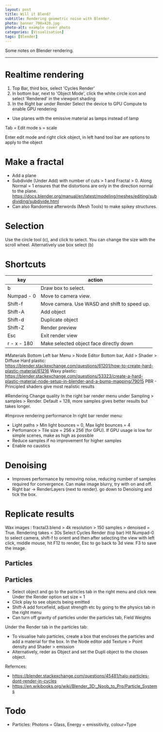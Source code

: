 ```yaml
---
layout: post
title: Will it Blend?
subtitle: Rendering geometric noise with Blender.
photo: banner_700x420.jpg
photo-alt: example cover photo
categories: [Visualisation]
tags: [Blender]
---
```

Some notes on Blender rendering.

<hr />

# Realtime rendering

1. Top Bar, third box, select 'Cycles Render'
2. In bottom bar, next to 'Object Mode', click the white circle icon and select 'Rendered' in the viewport shading
3. In the Right bar under Render Select the device to GPU Compute to enable GPU rendering

- Use planes with the emissive material as lamps instead of lamp


Tab = Edit mode
s = scale

Enter edit mode and right click object, in left hand tool bar are options to apply to the object

# Make a fractal


- Add a plane
- Subdivide (Under Add) with number of cuts > 1 and Fractal > 0. Along Normal = 1 ensures that the distortions are only in the direction normal to the plane.
https://docs.blender.org/manual/en/latest/modeling/meshes/editing/subdividing/subdivide.html
- Can also Randomise afterwords (Mesh Tools) to make spikey structures.

# Selection
Use the circle tool (c), and click to select. You can change the size with the scroll wheel. Alternatively use box select (b)

# Shortcuts

|key | action |
|----|--------|
b | Draw box to select.
Numpad - 0 | Move to camera view.
Shift-f | Move camera. Use WASD and shift to speed up.
Shift-A | Add object
Shift-d | Duplicate object
Shift-Z | Render preview
Esc | Exit render view 
r - x - 180 | Make selected object face directly down

#Materials
Bottom Left bar Menu > Node Editor
Bottom bar, Add > Shader > Diffuse
Hard plastic: https://blender.stackexchange.com/questions/61201/how-to-create-hard-plastic-material/61216
Waxy plastic: https://blender.stackexchange.com/questions/53323/create-a-hard-plastic-material-node-setup-in-blender-and-a-bump-mapping/79015
PBR - Principled shaders give most realistic results


#Rendering
Change quality In the right bar render menu under Sampling > samples > Render. Default = 128, more samples gives better results but takes longer.

#Improve rendering performance
In right bar render menu:

- Light paths > Min light bounces = 0, Max light bounces = 4
- Perfomance > Tile size = 256 x 256 (for GPU). If GPU usage is low for simple scenes, make as high as possible
- Reduce samples if no improvement for higher samples
- Enable no caustics 

# Denoising

- Improves performance by removing noise, reducing number of samples required for convergence. Can make image blurry, try with on and off.
- Right bar -> RenderLayers (next to render). go down to Denoising and tick the box.

# Replicate results
Wax images : fractal3.blend > 4k resolution > 150 samples > denoised = True. Rendering takes < 30s
Select Cycles Render (top bar) Hit Numpad-0 to select camera, shift-f to orient and then after selecting the view with left click, middle mouse, hit F12 to render, Esc to go back to 3d view. F3 to save the image.


Particles
---------

## Particles


- Select object and go to the particles tab in the right menu and click new. Under the Render option set size = 1
- Click play to see objects being emitted
- Shift-A add forcefield, adjust strength etc by going to the physics tab in the right menu
- Can turn off gravity of particles under the particles tab, Field Weights

Under the Render tab in the particles tab:
- To visualise halo particles, create a box that encloses the particles and add a material for the box. In the Node editor add Texture > Point density and Shader > emission
- Alternatively, reder as Object and set the Dupli object to the chosen object.

Refernces: 
- https://blender.stackexchange.com/questions/45481/halo-particles-dont-render-in-cycles
- https://en.wikibooks.org/wiki/Blender_3D:_Noob_to_Pro/Particle_Systems


# Todo
- Particles: Photons = Glass, Energy = emissitivity, colour=Type
